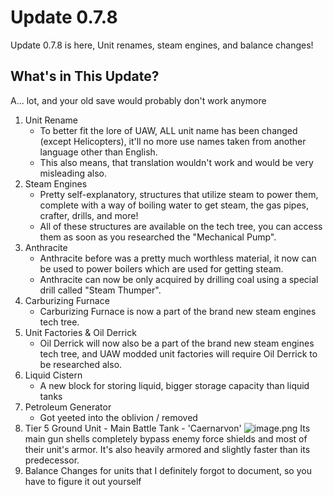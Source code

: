 # Update 0.7.8
Update 0.7.8 is here, Unit renames, steam engines, and balance changes!

## What's in This Update?
A... lot, and your old save would probably don't work anymore
1. Unit Rename
	- To better fit the lore of UAW, ALL unit name has been changed (except Helicopters), it'll no more use names taken from another language other than English.
	- This also means, that translation wouldn't work and would be very misleading also.
2. Steam Engines
	- Pretty self-explanatory, structures that utilize steam to power them, complete with a way of boiling water to get steam, the gas pipes, crafter, drills, and more!
	- All of these structures are available on the tech tree, you can access them as soon as you researched the "Mechanical Pump".
3. Anthracite
	- Anthracite before was a pretty much worthless material, it now can be used to power boilers which are used for getting steam.
	- Anthracite can now be only acquired by drilling coal using a special drill called "Steam Thumper".
4. Carburizing Furnace
	- Carburizing Furnace is now a part of the brand new steam engines tech tree.
5. Unit Factories & Oil Derrick
	- Oil Derrick will now also be a part of the brand new steam engines tech tree, and UAW modded unit factories will require Oil Derrick to be researched also.
6. Liquid Cistern
	- A new block for storing liquid, bigger storage capacity than liquid tanks
7. Petroleum Generator
	- Got yeeted into the oblivion / removed
8. Tier 5 Ground Unit - Main Battle Tank - 'Caernarvon'
![image.png](https://i.postimg.cc/BnkYWr5w/image.png)
Its main gun shells completely bypass enemy force shields and most of their unit's armor. It's also heavily armored and slightly faster than its predecessor.
9. Balance Changes for units that I definitely forgot to document, so you have to figure it out yourself